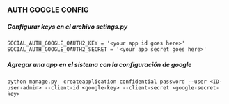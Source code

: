 
### AUTH GOOGLE CONFIG

##### Configurar keys en el archivo setings.py
```
SOCIAL_AUTH_GOOGLE_OAUTH2_KEY = '<your app id goes here>'
SOCIAL_AUTH_GOOGLE_OAUTH2_SECRET = '<your app secret goes here>'
```


##### Agregar una app en el sistema con la configuración de google

```
python manage.py  createapplication confidential password --user <ID-user-admin> --client-id <google-key> --client-secret <google-secret-key>
```